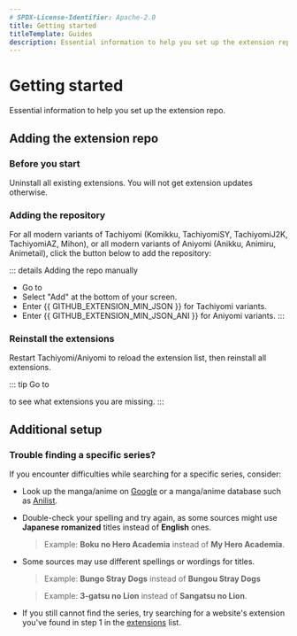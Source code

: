 ```yaml
---
# SPDX-License-Identifier: Apache-2.0
title: Getting started
titleTemplate: Guides
description: Essential information to help you set up the extension repo.
---
```


<script setup lang="ts">
    import AddRepoButton from "../../.vitepress/theme/components/AddRepoButton.vue";
    import { GITHUB_EXTENSION_REPO, GITHUB_EXTENSION_MIN_JSON } from "../../.vitepress/config/constants";
    import { GITHUB_EXTENSION_REPO_ANI, GITHUB_EXTENSION_MIN_JSON_ANI } from "../../.vitepress/config/constants";
</script>

# Getting started
Essential information to help you set up the extension repo.

## Adding the extension repo
### Before you start
Uninstall all existing extensions. You will not get extension updates otherwise.

### Adding the repository
For all modern variants of Tachiyomi (Komikku, TachiyomiSY, TachiyomiJ2K, TachiyomiAZ, Mihon),
or all modern variants of Aniyomi (Anikku, Animiru, Animetail),
click the button below to add the repository:

<AddRepoButton />

::: details Adding the repo manually
- Go to <nav to="extension-repos">
- Select "Add" at the bottom of your screen.
- Enter <a :href="GITHUB_EXTENSION_MIN_JSON">{{ GITHUB_EXTENSION_MIN_JSON }}</a> for Tachiyomi variants.
- Enter <a :href="GITHUB_EXTENSION_MIN_JSON_ANI">{{ GITHUB_EXTENSION_MIN_JSON_ANI }}</a> for Aniyomi variants.
:::

### Reinstall the extensions
Restart Tachiyomi/Aniyomi to reload the extension list, then reinstall all extensions.

::: tip
Go to <nav to="migrate"> to see what extensions you are missing.
:::

## Additional setup
### Trouble finding a specific series?
If you encounter difficulties while searching for a specific series, consider:

- Look up the manga/anime on [Google](https://google.com) or a manga/anime database such as [Anilist](https://anilist.co/).

- Double-check your spelling and try again, as some sources might use **Japanese romanized** titles instead of **English** ones.
  > Example: **Boku no Hero Academia** instead of **My Hero Academia**.

- Some sources may use different spellings or wordings for titles.
  > Example: **Bungo Stray Dogs** instead of **Bungou Stray Dogs**

  > Example: **3-gatsu no Lion** instead of **Sangatsu no Lion**.

- If you still cannot find the series, try searching for a website's extension you've found in
step 1 in the [extensions](/extensions/) list.
